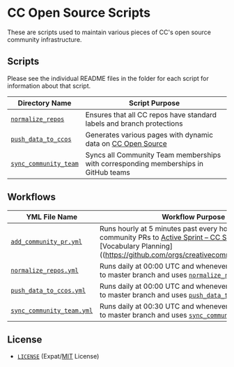 # CC Open Source Scripts

These are scripts used to maintain various pieces of CC's open source community
infrastructure.


## Scripts

Please see the individual README files in the folder for each script for
information about that script.

| Directory Name                    | Script Purpose                                                                  |
| --------------------------------- | ------------------------------------------------------------------------------- |
| [`normalize_repos`][norm]         | Ensures that all CC repos have standard labels and branch protections           |
| [`push_data_to_ccos`][push_to_ccos]  | Generates various pages with dynamic data on [CC Open Source][ccos] |
| [`sync_community_team`][sync_team] | Syncs all Community Team memberships with corresponding memberships in GitHub teams |


## Workflows
| YML File Name                   | Workflow Purpose                                                        |
| -------------------------------- | --------------------------------------------------------------------- |
| [`add_community_pr.yml`][community_pr_yml]        |  Runs hourly at 5 minutes past every hour UTC and add community PRs to [Active Sprint – CC Search](https://github.com/orgs/creativecommons/projects/7) and [Vocabulary Planning]((https://github.com/orgs/creativecommons/projects/13) |
| [`normalize_repos.yml`][norm_pr_yml]        |  Runs daily at 00:00 UTC and whenever someone pushes to master branch and uses [`normalize_repos`][norm]   |
| [`push_data_to_ccos.yml`][push_ccos_yml]        | Runs daily at 00:00 UTC and whenever someone pushes to master branch and uses [`push_data_to_ccos`][push_to_ccos] |
| [`sync_community_team.yml`][sync_team_yml] | Runs daily at 00:30 UTC and whenever someone pushes to master branch and uses [`sync_community_team`][sync_team] |


[community_pr_yml]:.github/workflows/add_community_pr.yml
[norm_pr_yml]:.github/workflows/normalize_repos.yml
[push_ccos_yml]:.github/workflows/push_data_to_ccos.yml
[sync_team_yml]:.github/workflows/sync_community_team.yml

[norm]:normalize_repos/
[push_to_ccos]:push_data_to_ccos/
[sync_team]:sync_community_team/

[ccos]: httpe://opensource.creativecommons.org/


## License

- [`LICENSE`](LICENSE) (Expat/[MIT][mit] License)

[mit]: http://www.opensource.org/licenses/MIT "The MIT License | Open Source Initiative"
